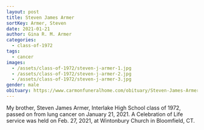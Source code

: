 ```yaml
---
layout: post
title: Steven James Armer
sortKey: Armer, Steven
date: 2021-01-21
author: Gina R. M. Armer
categories:
  - class-of-1972
tags:
  - cancer
images:
  - /assets/class-of-1972/steven-j-armer-1.jpg
  - /assets/class-of-1972/steven-j-armer-2.jpg
  - /assets/class-of-1972/steven-j-armer-3.jpg
gender: male
obituary: https://www.carmonfuneralhome.com/obituary/Steven-James-Armer/Windsor-CT/1884828
---
```

My brother, Steven James Armer, Interlake High School class of 1972, passed on from lung cancer on January 21, 2021. A Celebration of Life service was held on Feb. 27, 2021, at Wintonbury Church in Bloomfield, CT.